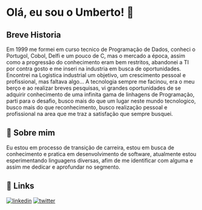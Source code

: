 
# Olá, eu sou o Umberto! 👋

## Breve Historia

   Em 1999 me formei em curso tecnico de Programação de Dados, conheci o Portugol, Cobol, Delfi e um pouco de C, mas o mercado a época, assim como a progressão do conhecimento eram bem restritos, abandonei a TI por contra gosto e me inseri na industria em busca de oportunidades. Encontrei na Logistica industrial um objetivo, um crescimento pessoal e profissional, mas faltava algo... A tecnologia sempre me facinou, era o meu berço e ao realizar breves pesquisas, vi grandes oportunidades de se adquirir conhecimento de uma infinita gama de linhagens de Programação, parti para o desafio, busco mais do que um lugar neste mundo tecnologico, busco mais do que reconhecimento, busco realização pessoal e profissional na area que me traz a satisfação que sempre busquei.
## 🚀 Sobre mim
   Eu estou em processo de transição de carreira, estou em busca de conhecimento e pratica em desenvolvimento de software, atualmente estou esperimentando linguagens diversas, afim de me identificar com alguma e assim me dedicar e aprofundar no segmento.

## 


## 🔗 Links

[![linkedin](https://img.shields.io/badge/linkedin-0A66C2?style=for-the-badge&logo=linkedin&logoColor=white)](www.linkedin.com/in/umberto-de-souza-pinheiro-alves-bb4697133)
[![twitter](https://img.shields.io/badge/twitter-1DA1F2?style=for-the-badge&logo=twitter&logoColor=white)](https://x.com/souza_umberto?t=XsG1SVY7hZPcH9oCv5Nftw&s=09)

